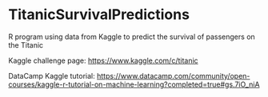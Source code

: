 # TitanicSurvivalPredictions
R program using data from Kaggle to predict the survival of passengers on the Titanic

Kaggle challenge page: https://www.kaggle.com/c/titanic

DataCamp Kaggle tutorial: https://www.datacamp.com/community/open-courses/kaggle-r-tutorial-on-machine-learning?completed=true#gs.7iO_niA
